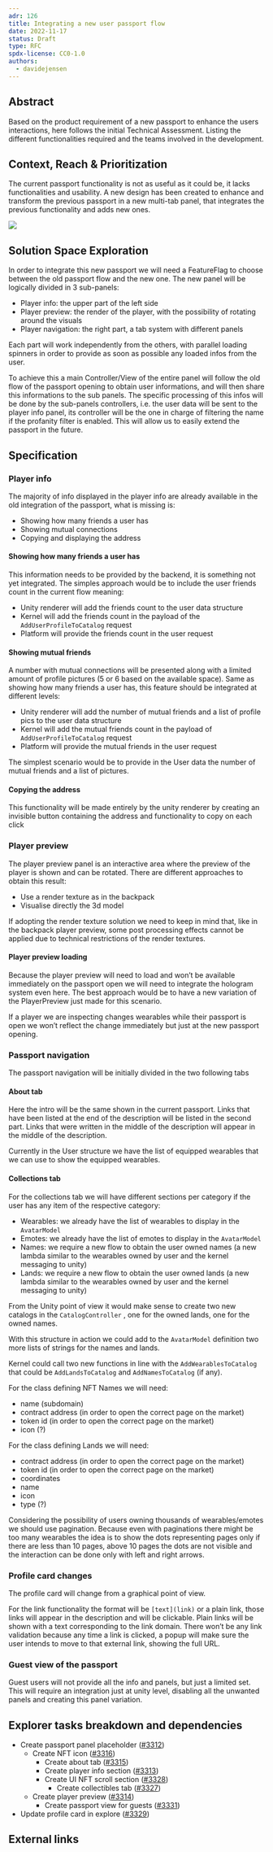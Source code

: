 ```yaml
---
adr: 126
title: Integrating a new user passport flow
date: 2022-11-17
status: Draft
type: RFC
spdx-license: CC0-1.0
authors:
  - davidejensen
---
```


## Abstract

Based on the product requirement of a new passport to enhance the users interactions, here follows the initial Technical Assessment.
Listing the different functionalities required and the teams involved in the development.

## Context, Reach & Prioritization

The current passport functionality is not as useful as it could be, it lacks functionalities and usability.
A new design has been created to enhance and transform the previous passport in a new multi-tab panel, that integrates the previous functionality and adds new ones.

![](/resources/ADR-126/PassportRedesign.png)

## Solution Space Exploration

In order to integrate this new passport we will need a FeatureFlag to choose between the old passport flow and the new one.
The new panel will be logically divided in 3 sub-panels:
- Player info: the upper part of the left side
- Player preview: the render of the player, with the possibility of rotating around the visuals
- Player navigation: the right part, a tab system with different panels

Each part will work independently from the others, with parallel loading spinners in order to provide as soon as possible any loaded infos from the user.

To achieve this a main Controller/View of the entire panel will follow the old flow of the passport opening to obtain user informations, and will then share this informations to the sub panels.
The specific processing of this infos will be done by the sub-panels controllers, i.e. the user data will be sent to the player info panel, its controller will be the one in charge of filtering the name if the profanity filter is enabled.
This will allow us to easily extend the passport in the future.

## Specification

### Player info
The majority of info displayed in the player info are already available in the old integration of the passport, what is missing is:

- Showing how many friends a user has
- Showing mutual connections
- Copying and displaying the address

#### Showing how many friends a user has

This information needs to be provided by the backend, it is something not yet integrated. The simples approach would be to include the user friends count in the current flow meaning:

- Unity renderer will add the friends count to the user data structure
- Kernel will add the friends count in the payload of the `AddUserProfileToCatalog` request
- Platform will provide the friends count in the user request

#### Showing mutual friends

A number with mutual connections will be presented along with a limited amount of profile pictures (5 or 6 based on the available space).
Same as showing how many friends a user has, this feature should be integrated at different levels:

- Unity renderer will add the number of mutual friends and a list of profile pics to the user data structure
- Kernel will add the mutual friends count in the payload of `AddUserProfileToCatalog` request
- Platform will provide the mutual friends in the user request

The simplest scenario would be to provide in the User data the number of mutual friends and a list of pictures.

#### Copying the address

This functionality will be made entirely by the unity renderer by creating an invisible button containing the address and functionality to copy on each click

### Player preview

The player preview panel is an interactive area where the preview of the player is shown and can be rotated.
There are different approaches to obtain this result:

- Use a render texture as in the backpack
- Visualise directly the 3d model

If adopting the render texture solution we need to keep in mind that, like in the backpack player preview, some post processing effects cannot be applied due to technical restrictions of the render textures.

#### Player preview loading

Because the player preview will need to load and won’t be available immediately on the passport open we will need to integrate the hologram system even here.
The best approach would be to have a new variation of the PlayerPreview just made for this scenario.

If a player we are inspecting changes wearables while their passport is open we won’t reflect the change immediately but just at the new passport opening.

### Passport navigation

The passport navigation will be initially divided in the two following tabs

#### About tab

Here the intro will be the same shown in the current passport.
Links that have been listed at the end of the description will be listed in the second part.
Links that were written in the middle of the description will appear in the middle of the description.

Currently in the User structure we have the list of equipped wearables that we can use to show the equipped wearables.

#### Collections tab
For the collections tab we will have different sections per category if the user has any item of the respective category:

- Wearables: we already have the list of wearables to display in the `AvatarModel`
- Emotes: we already have the list of emotes to display in the `AvatarModel`
- Names: we require a new flow to obtain the user owned names (a new lambda similar to the wearables owned by user and the kernel messaging to unity)
- Lands: we require a new flow to obtain the user owned lands (a new lambda similar to the wearables owned by user and the kernel messaging to unity)

From the Unity point of view it would make sense to create two new catalogs in the `CatalogController` , one for the owned lands, one for the owned names.

With this structure in action we could add to the `AvatarModel` definition two more lists of strings for the names and lands.

Kernel could call two new functions in line with the `AddWearablesToCatalog` that could be `AddLandsToCatalog` and `AddNamesToCatalog` (if any).

For the class defining NFT Names we will need:

- name (subdomain)
- contract address (in order to open the correct page on the market)
- token id (in order to open the correct page on the market)
- icon (?)

For the class defining Lands we will need:

- contract address (in order to open the correct page on the market)
- token id (in order to open the correct page on the market)
- coordinates
- name
- icon
- type (?)

Considering the possibility of users owning thousands of wearables/emotes we should use pagination.
Because even with paginations there might be too many wearables the idea is to show the dots representing pages only if there are less than 10 pages, above 10 pages the dots are not visible and the interaction can be done only with left and right arrows.

### Profile card changes

The profile card will change from a graphical point of view.

For the link functionality the format will be `[text](link)` or a plain link, those links will appear in the description and will be clickable. Plain links will be shown with a text corresponding to the link domain.
There won’t be any link validation because any time a link is clicked, a popup will make sure the user intends to move to that external link, showing the full URL.

### Guest view of the passport

Guest users will not provide all the info and panels, but just a limited set.
This will require an integration just at unity level, disabling all the unwanted panels and creating this panel variation.

## Explorer tasks breakdown and dependencies

- Create passport panel placeholder ([#3312](https://github.com/decentraland/unity-renderer/issues/3312))
    - Create NFT icon ([#3316](https://github.com/decentraland/unity-renderer/issues/3316))
        - Create about tab ([#3315](https://github.com/decentraland/unity-renderer/issues/3315))
        - Create player info section ([#3313](https://github.com/decentraland/unity-renderer/issues/3313))
        - Create UI NFT scroll section ([#3328](https://github.com/decentraland/unity-renderer/issues/3328))
            - Create collectibles tab ([#3327](https://github.com/decentraland/unity-renderer/issues/3327))
    - Create player preview ([#3314](https://github.com/decentraland/unity-renderer/issues/3314))
        - Create passport view for guests ([#3331](https://github.com/decentraland/unity-renderer/issues/3331))
- Update profile card in explore ([#3329](https://github.com/decentraland/unity-renderer/issues/3329))

## External links
